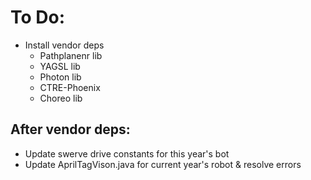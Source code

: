 # To Do:
- Install vendor deps
    - Pathplanenr lib
    - YAGSL lib
    - Photon lib
    - CTRE-Phoenix
    - Choreo lib

## After vendor deps:
- Update swerve drive constants for this year's bot
- Update AprilTagVison.java for current year's robot & resolve errors
